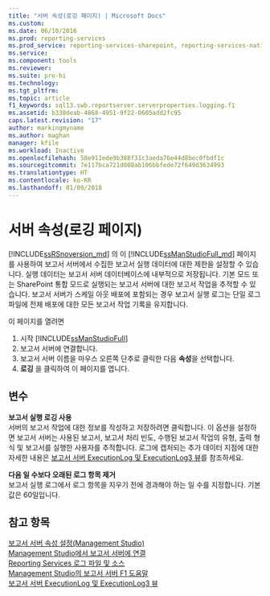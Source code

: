 ```yaml
---
title: "서버 속성(로깅 페이지) | Microsoft Docs"
ms.custom: 
ms.date: 06/10/2016
ms.prod: reporting-services
ms.prod_service: reporting-services-sharepoint, reporting-services-native
ms.service: 
ms.component: tools
ms.reviewer: 
ms.suite: pro-bi
ms.technology: 
ms.tgt_pltfrm: 
ms.topic: article
f1_keywords: sql13.swb.reportserver.serverproperties.logging.f1
ms.assetid: b338deab-4868-4951-9f22-0605add2fc95
caps.latest.revision: "17"
author: markingmyname
ms.author: maghan
manager: kfile
ms.workload: Inactive
ms.openlocfilehash: 58e911ede9b388f31c3aeda76e44d8bec0fbdf1c
ms.sourcegitcommit: 7e117bca721d008ab106bbfede72f649d3634993
ms.translationtype: HT
ms.contentlocale: ko-KR
ms.lasthandoff: 01/09/2018
---
```

# <a name="server-properties-logging-page"></a>서버 속성(로깅 페이지)
  [!INCLUDE[ssRSnoversion_md](../../includes/ssrsnoversion-md.md)] 의 이 [!INCLUDE[ssManStudioFull_md](../../includes/ssmanstudiofull-md.md)] 페이지를 사용하여 보고서 서버에서 수집한 보고서 실행 데이터에 대한 제한을 설정할 수 있습니다. 실행 데이터는 보고서 서버 데이터베이스에 내부적으로 저장됩니다. 기본 모드 또는 SharePoint 통합 모드로 실행되는 보고서 서버에 대한 보고서 작업을 추적할 수 있습니다. 보고서 서버가 스케일 아웃 배포에 포함되는 경우 보고서 실행 로그는 단일 로그 파일에 전체 배포에 대한 모든 보고서 작업 기록을 유지합니다.  
  
 이 페이지를 열려면
 1) 시작 [!INCLUDE[ssManStudioFull](../../includes/ssmanstudiofull-md.md)]
 2) 보고서 서버에 연결합니다.
 3) 보고서 서버 이름을 마우스 오른쪽 단추로 클릭한 다음 **속성**을 선택합니다. 
 4) **로깅** 을 클릭하여 이 페이지를 엽니다.  
  
## <a name="options"></a>변수  
 **보고서 실행 로깅 사용**  
 서버의 보고서 작업에 대한 정보를 작성하고 저장하려면 클릭합니다. 이 옵션을 설정하면 보고서 서버는 사용된 보고서, 보고서 처리 빈도, 수행된 보고서 작업의 유형, 출력 형식 및 보고서를 실행한 사용자를 추적합니다. 로그에 캡처되는 추가 데이터 지점에 대한 자세한 내용은 [보고서 서버 ExecutionLog 및 ExecutionLog3 뷰](../../reporting-services/report-server/report-server-executionlog-and-the-executionlog3-view.md)를 참조하세요.  
  
 **다음 일 수보다 오래된 로그 항목 제거**  
 보고서 실행 로그에서 로그 항목을 지우기 전에 경과해야 하는 일 수를 지정합니다. 기본값은 60일입니다.  
  
## <a name="see-also"></a>참고 항목  
 [보고서 서버 속성 설정&#40;Management Studio&#41;](../../reporting-services/tools/set-report-server-properties-management-studio.md)   
 [Management Studio에서 보고서 서버에 연결](../../reporting-services/tools/connect-to-a-report-server-in-management-studio.md)   
 [Reporting Services 로그 파일 및 소스](../../reporting-services/report-server/reporting-services-log-files-and-sources.md)   
 [Management Studio의 보고서 서버 F1 도움말](../../reporting-services/tools/report-server-in-management-studio-f1-help.md)   
 [보고서 서버 ExecutionLog 및 ExecutionLog3 뷰](../../reporting-services/report-server/report-server-executionlog-and-the-executionlog3-view.md)  
  
  
